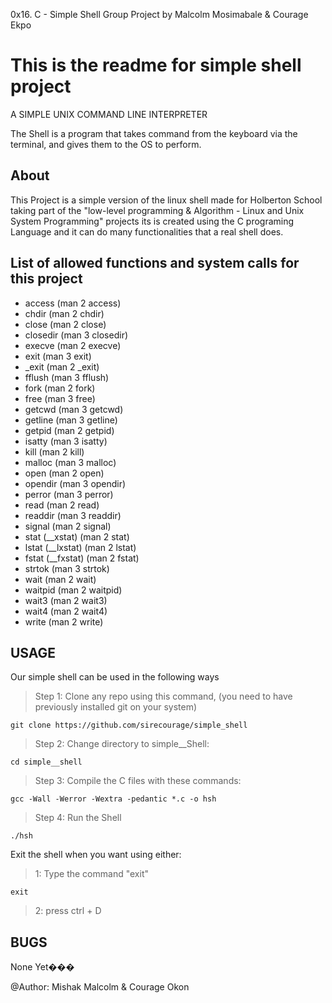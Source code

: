 0x16. C - Simple Shell
Group Project by Malcolm Mosimabale & Courage Ekpo


#	This is the readme for simple shell project
A SIMPLE UNIX COMMAND LINE INTERPRETER

The Shell is a program that takes command from the keyboard via the terminal, and gives them to the OS to perform.

##	About
This Project is a simple version of the linux shell made for Holberton School taking part of the "low-level programming & Algorithm - Linux and Unix System Programming" projects its is created using the C programing Language and it can do many functionalities that a real shell does.

##	List of allowed functions and system calls for this project
*	access (man 2 access)
*	chdir (man 2 chdir)
*	close (man 2 close)
*	closedir (man 3 closedir)
*	execve (man 2 execve)
*	exit (man 3 exit)
*	_exit (man 2 _exit)
*	fflush (man 3 fflush)
*	fork (man 2 fork)
*	free (man 3 free)
*	getcwd (man 3 getcwd)
*	getline (man 3 getline)
*	getpid (man 2 getpid)
*	isatty (man 3 isatty)
*	kill (man 2 kill)
*	malloc (man 3 malloc)
*	open (man 2 open)
*	opendir (man 3 opendir)
*	perror (man 3 perror)
*	read (man 2 read)
*	readdir (man 3 readdir)
*	signal (man 2 signal)
*	stat (__xstat) (man 2 stat)
*	lstat (__lxstat) (man 2 lstat)
*	fstat (__fxstat) (man 2 fstat)
*	strtok (man 3 strtok)
*	wait (man 2 wait)
*	waitpid (man 2 waitpid)
*	wait3 (man 2 wait3)
*	wait4 (man 2 wait4)
*	write (man 2 write)

##	USAGE
Our simple shell can be used in the following ways

>	Step 1: Clone any repo using this command, (you need to have previously installed git on your system)

	git clone https://github.com/sirecourage/simple_shell

>	Step 2: Change directory to simple__Shell:
	
	cd simple__shell

>	Step 3: Compile the C files with these commands:

	gcc -Wall -Werror -Wextra -pedantic *.c -o hsh

>	Step 4: Run the Shell

	./hsh

Exit the shell when you want using either:

>	1: Type the command "exit"
	
	exit

>	2: press ctrl + D

##	BUGS
None Yet���


@Author: Mishak Malcolm & Courage Okon

